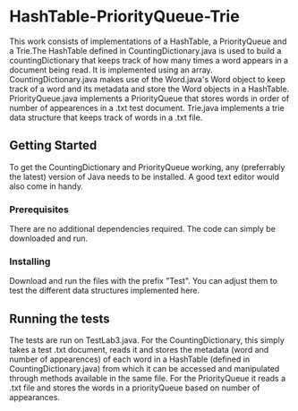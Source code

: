 # HashTable-PriorityQueue-Trie
This work consists of implementations of a HashTable, a PriorityQueue and a Trie.The HashTable defined in CountingDictionary.java is used
to build a countingDictionary that keeps track of how many times a word appears in a document being read. It is implemented using 
an array. CountingDictionary.java makes use of the Word.java's Word object to keep track of a word and its metadata and store the 
Word objects in a HashTable.
PriorityQueue.java implements a PriorityQueue that stores words in order of number of appearences in a .txt test document.
Trie.java implements a trie data structure that keeps track of words in a .txt file.
## Getting Started
To get the CountingDictionary and PriorityQueue working, any (preferrably the latest) version of Java needs to be installed. A
good text editor would also come in handy.

### Prerequisites
There are no additional dependencies required. The code can simply be downloaded and run.
### Installing
Download and run the files with the prefix "Test". You can adjust them to test the different data structures implemented here.
## Running the tests
The tests are run on TestLab3.java. For the CountingDictionary, this simply takes a test .txt document, reads it
and stores the metadata (word and number of appearences) of each word in a HashTable (defined in CountingDictionary.java) from 
which it can be accessed and manipulated through methods available in the same file.
For the PriorityQueue it reads a .txt file and stores the words in a priorityQueue based on number of appearances.

